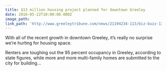 ```yaml
---
title: $13 million housing project planned for downtown Greeley
date: 2016-05-22T10:00:00.000Z
image_path: 
link_path: 'http://www.greeleytribune.com/news/21194234-113/biz-buzz-13-million-housing-project-planned-for'
---
```



With all of the recent growth in downtown Greeley, it’s really no surprise we’re hurting for housing space.

Renters are toughing out the 95 percent occupancy in Greeley, according to state figures, while more and more multi-family homes are submitted to the city for building...